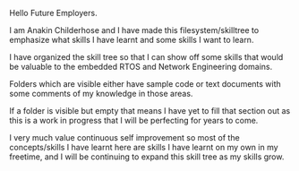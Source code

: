 Hello Future Employers.

I am Anakin Childerhose and I have made this filesystem/skilltree to emphasize
what skills I have learnt and some skills I want to learn.

I have organized the skill tree so that I can show off some skills that would
be valuable to the embedded RTOS and Network Engineering domains.

Folders which are visible either have sample code or text documents with some
comments of my knowledge in those areas.

If a folder is visible but empty that means I have yet to fill that section out
as this is a work in progress that I will be perfecting for years to come.

I very much value continuous self improvement so most of the concepts/skills
I have learnt here are skills I have learnt on my own in my freetime, and I will
be continuing to expand this skill tree as my skills grow.

